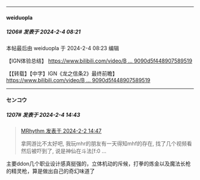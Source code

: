 
*****

####  weiduopla  
##### 1206#       发表于 2024-2-4 08:21

 本帖最后由 weiduopla 于 2024-2-4 08:23 编辑 

【IGN体验总结】 [https://www.bilibili.com/video/B ... 9090d5f448907589519](https://www.bilibili.com/video/BV1bT4m1S7VB/?share_source=copy_web&amp;vd_source=9bc124bd87f7a9090d5f448907589519)

【【转载】【中字】IGN《龙之信条2》最终前瞻】 [https://www.bilibili.com/video/B ... 9090d5f448907589519](https://www.bilibili.com/video/BV15N4y1J7xg/?share_source=copy_web&amp;vd_source=9bc124bd87f7a9090d5f448907589519)


*****

####  センコウ  
##### 1207#       发表于 2024-2-4 14:43

<blockquote><a href="httphttps://bbs.saraba1st.com/2b/forum.php?mod=redirect&amp;goto=findpost&amp;pid=63862371&amp;ptid=2071122" target="_blank">MRhythm 发表于 2024-2-2 14:47</a>

拿网游比不太好吧, 我玩mhr的朋友有一天得知mhf的存在, 找了几个视频看然后被吓到了, 说是神仙在斗法[f:0 ...</blockquote>
主要ddon几个职业设计感真挺强的，立体机动的斥候，打拳的炼金以及魔法长枪的精灵枪，算是做出自己的奇幻味道了

